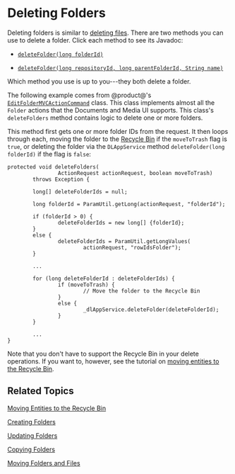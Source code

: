 # Deleting Folders [](id=deleting-folders)

Deleting folders is similar to 
[deleting files](liferay.com). 
There are two methods you can use to delete a folder. Click each method to see 
its Javadoc: 

-   [`deleteFolder(long folderId)`](@platform-ref@/7.1-latest/javadocs/portal-kernel/com/liferay/document/library/kernel/service/DLAppService.html#deleteFolder-long-) 

-   [`deleteFolder(long repositoryId, long parentFolderId, String name)`](@platform-ref@/7.1-latest/javadocs/portal-kernel/com/liferay/document/library/kernel/service/DLAppService.html#deleteFolder-long-long-java.lang.String-) 

Which method you use is up to you---they both delete a folder. 

The following example comes from @product@'s 
[`EditFolderMVCActionCommand`](https://github.com/liferay/liferay-portal/blob/master/modules/apps/document-library/document-library-web/src/main/java/com/liferay/document/library/web/internal/portlet/action/EditFolderMVCActionCommand.java) 
class. This class implements almost all the `Folder` actions that the Documents 
and Media UI supports. This class's `deleteFolders` method contains logic to 
delete one or more folders. 

This method first gets one or more folder IDs from the request. It then loops 
through each, moving the folder to the 
[Recycle Bin](/discover/portal/-/knowledge_base/7-1/restoring-deleted-assets) 
if the `moveToTrash` flag is `true`, or deleting the folder via the 
`DLAppService` method `deleteFolder(long folderId)` if the flag is `false`: 

    protected void deleteFolders(
                    ActionRequest actionRequest, boolean moveToTrash)
            throws Exception {

            long[] deleteFolderIds = null;

            long folderId = ParamUtil.getLong(actionRequest, "folderId");

            if (folderId > 0) {
                    deleteFolderIds = new long[] {folderId};
            }
            else {
                    deleteFolderIds = ParamUtil.getLongValues(
                            actionRequest, "rowIdsFolder");
            }

            ...

            for (long deleteFolderId : deleteFolderIds) {
                    if (moveToTrash) {
                            // Move the folder to the Recycle Bin
                    }
                    else {
                            _dlAppService.deleteFolder(deleteFolderId);
                    }
            }

            ...
    }

Note that you don't have to support the Recycle Bin in your delete operations. 
If you want to, however, see the tutorial on 
[moving entities to the Recycle Bin](liferay.com). 

## Related Topics

[Moving Entities to the Recycle Bin](/develop/tutorials/-/knowledge_base/7-1/moving-entities-to-the-recycle-bin)

[Creating Folders](/develop/tutorials/-/knowledge_base/7-1/creating-folders)

[Updating Folders](/develop/tutorials/-/knowledge_base/7-1/updating-folders)

[Copying Folders](/develop/tutorials/-/knowledge_base/7-1/copying-folders)

[Moving Folders and Files](/develop/tutorials/-/knowledge_base/7-1/moving-folders-and-files)
